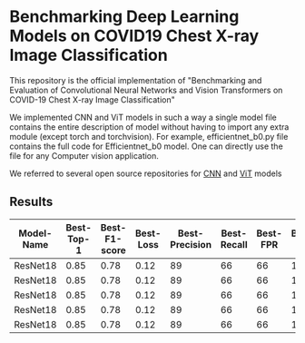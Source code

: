 # Benchmarking Deep Learning Models on COVID19 Chest X-ray Image Classification 

This repository is the official implementation of "Benchmarking and Evaluation of Convolutional Neural Networks and Vision Transformers on COVID-19 Chest X-ray Image Classification" 


We implemented CNN and ViT models in such a way a single model file contains the entire description of model without having to import any extra module (except torch and torchvision). For example, efficientnet_b0.py file contains the full code for Efficientnet_b0 model. One can directly use the file for any Computer vision application.  


We referred to several open source repositories for [CNN](https://github.com/pytorch/vision/tree/main/torchvision/models) and [ViT](https://github.com/lucidrains/vit-pytorch) models 

## Results


| Model-Name | Best-Top-1 | Best-F1-score | Best-Loss | Best-Precision | Best-Recall | Best-FPR | Best-FNR | Best-MCC | MACs | FLOPS | Number-of-Parameters | CPU-latency | GPU-latency  |
| --- | --- | --- | --- | --- | --- | --- | --- | --- | --- | --- | --- | --- | --- |
| ResNet18 | 0.85 | 0.78 | 0.12 | 89 | 66 | 66 | 11 | 23 | 34 | 23 | 3 | 50 | 10 |
| ResNet18 | 0.85 | 0.78 | 0.12 | 89 | 66 | 66 | 11 | 23 | 34 | 23 | 3 | 50 | 10 |
| ResNet18 | 0.85 | 0.78 | 0.12 | 89 | 66 | 66 | 11 | 23 | 34 | 23 | 3 | 50 | 10 |
| ResNet18 | 0.85 | 0.78 | 0.12 | 89 | 66 | 66 | 11 | 23 | 34 | 23 | 3 | 50 | 10 |
| ResNet18 | 0.85 | 0.78 | 0.12 | 89 | 66 | 66 | 11 | 23 | 34 | 23 | 3 | 50 | 10 |

